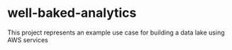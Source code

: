 # well-baked-analytics
This project represents an example use case for building a data lake using AWS services
